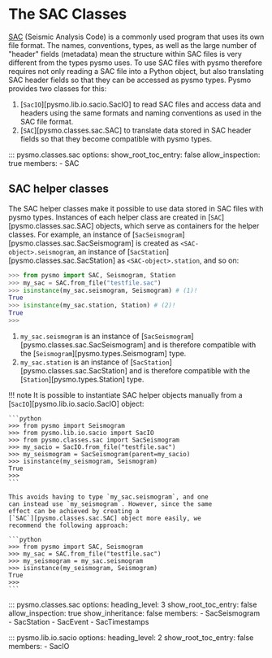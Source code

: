 # The SAC Classes

[SAC](<https://ds.iris.edu/ds/nodes/dmc/software/downloads/sac/>) (Seismic Analysis
Code) is a commonly used program that uses its own file format. The names, conventions,
types, as well as the large number of "header" fields (metadata) mean the structure
within SAC files is very different from the types pysmo uses. To use SAC files with
pysmo therefore requires not only reading a SAC file into a Python object, but also
translating SAC header fields so that they can be accessed as pysmo types. Pysmo
provides two classes for this:

  1. [`SacIO`][pysmo.lib.io.sacio.SacIO] to read SAC files and access data and
     headers using the same formats and naming conventions as used in the SAC file
     format.
  2. [`SAC`][pysmo.classes.sac.SAC] to translate data stored in SAC header fields so that
     they become compatible with pysmo types.

::: pysmo.classes.sac
    options:
      show_root_toc_entry: false
      allow_inspection: true
      members:
        - SAC

## SAC helper classes

The SAC helper classes make it possible to use data stored in SAC files
with pysmo types. Instances of each helper class are created in
[`SAC`][pysmo.classes.sac.SAC] objects, which serve as containers for
the helper classes. For example, an instance of
[`SacSeismogram`][pysmo.classes.sac.SacSeismogram] is created as
`<SAC-object>.seismogram`, an instance of [`SacStation`][pysmo.classes.sac.SacStation]
as `<SAC-object>.station`, and so on:

```python
>>> from pysmo import SAC, Seismogram, Station
>>> my_sac = SAC.from_file("testfile.sac")
>>> isinstance(my_sac.seismogram, Seismogram) # (1)!
True
>>> isinstance(my_sac.station, Station) # (2)!
True
>>>
```

1. `my_sac.seismogram` is an instance of [`SacSeismogram`][pysmo.classes.sac.SacSeismogram]
    and is therefore compatible with the
    [`Seismogram`][pysmo.types.Seismogram] type.
2. `my_sac.station` is an instance of [`SacStation`][pysmo.classes.sac.SacStation]
    and is therefore compatible with the
    [`Station`][pysmo.types.Station] type.

!!! note
    It is possible to instantiate SAC helper objects manually from a
    [`SacIO`][pysmo.lib.io.sacio.SacIO] object:

    ```python
    >>> from pysmo import Seismogram
    >>> from pysmo.lib.io.sacio import SacIO
    >>> from pysmo.classes.sac import SacSeismogram
    >>> my_sacio = SacIO.from_file("testfile.sac")
    >>> my_seismogram = SacSeismogram(parent=my_sacio)
    >>> isinstance(my_seismogram, Seismogram)
    True
    >>>
    ```

    This avoids having to type `my_sac.seismogram`, and one
    can instead use `my_seismogram`. However, since the same
    effect can be achieved by creating a
    [`SAC`][pysmo.classes.sac.SAC] object more easily, we
    recommend the following approach:

    ```python
    >>> from pysmo import SAC, Seismogram
    >>> my_sac = SAC.from_file("testfile.sac")
    >>> my_seismogram = my_sac.seismogram
    >>> isinstance(my_seismogram, Seismogram)
    True
    >>>
    ```

::: pysmo.classes.sac
    options:
      heading_level: 3
      show_root_toc_entry: false
      allow_inspection: true
      show_inheritance: false
      members:
        - SacSeismogram
        - SacStation
        - SacEvent
        - SacTimestamps

::: pysmo.lib.io.sacio
    options:
      heading_level: 2
      show_root_toc_entry: false
      members:
        - SacIO
